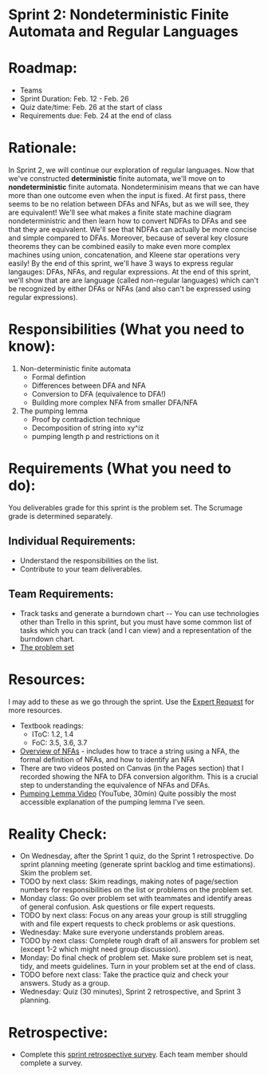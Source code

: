 # Sprint 2: Nondeterministic Finite Automata and Regular Languages

# Roadmap:
* Teams
* Sprint Duration: Feb. 12 - Feb. 26
* Quiz date/time: Feb. 26 at the start of class
* Requirements due: Feb. 24 at the end of class 

# Rationale: 
In Sprint 2, we will continue our exploration of regular languages.  Now that we've constructed **deterministic** finite automata, we'll move on to **nondeterministic** finite automata.  Nondeterminisim means that we can have more than one outcome even when the input is fixed.  At first pass, there seems to be no relation between DFAs and NFAs, but as we will see, they are equivalent!  We'll see what makes a finite state machine diagram nondeterministric and then learn how to convert NDFAs to DFAs and see that they are equivalent.  We'll see that NDFAs can actually be more concise and simple compared to DFAs.  Moreover, because of several key closure theorems they can be combined easily to make even more complex machines using union, concatenation, and Kleene star operations very easily!  By the end of this sprint, we'll have 3 ways to express regular langauges: DFAs, NFAs, and regular expressions.  At the end of this sprint, we'll show that are are language (called non-regular languages) which can't be recognized by either DFAs or NFAs (and also can't be expressed using regular expressions).

# Responsibilities (What you need to know):
1. Non-deterministic finite automata
   * Formal defintion
   * Differences between DFA and NFA
   * Conversion to DFA (equivalence to DFA!)
   * Building more complex NFA from smaller DFA/NFA
2. The pumping lemma
   * Proof by contradiction technique
   * Decomposition of string into xy^iz
   * pumping length p and restrictions on it

# Requirements (What you need to do):
You deliverables grade for this sprint is the problem set.  The Scrumage grade is determined separately.

## Individual Requirements:
* Understand the responsibilities on the list.
* Contribute to your team deliverables.

## Team Requirements:
* Track tasks and generate a burndown chart -- You can use technologies other than Trello in this sprint, but you must have some common list of tasks which you can track (and I can view) and a representation of the burndown chart.
* [The problem set](./sprint2_prob_set.pdf)
   
# Resources:  
I may add to these as we go through the sprint.  Use the [Expert Request](https://rollins.co1.qualtrics.com/jfe/form/SV_0jNfbBpN1clDJfn?course=mat310s20&sprint=2) for more resources. 

* Textbook readings:
   * IToC: 1.2, 1.4
   * FoC: 3.5, 3.6, 3.7
* [Overview of NFAs](https://www.youtube.com/watch?v=f-EUv9LHi0k) - includes how to trace a string using a NFA, the formal definition of NFAs, and how to identify an NFA
* There are two videos posted on Canvas (in the Pages section) that I recorded showing the NFA to DFA conversion algorithm.  This is a crucial step to understanding the equivalence of NFAs and DFAs.
* [Pumping Lemma Video](https://www.youtube.com/watch?v=g4e2RElzCSQ) (YouTube, 30min) Quite possibly the most accessible explanation of the pumping lemma I've seen.
   
# Reality Check:
  * On Wednesday, after the Sprint 1 quiz, do the Sprint 1 retrospective.  Do sprint planning meeting (generate sprint backlog and time estimations).  Skim the problem set.
  * TODO by next class:  Skim readings, making notes of page/section numbers for responsibilities on the list or problems on the problem set.
  * Monday class: Go over problem set with teammates and identify areas of general confusion.  Ask questions or file expert requests.
  * TODO by next class: Focus on any areas your group is still struggling with and file expert requests to check problems or ask questions.
  * Wednesday: Make sure everyone understands problem areas.
  * TODO by next class: Complete rough draft of all answers for problem set (except 1-2 which might need group discussion).
  * Monday: Do final check of problem set.  Make sure problem set is neat, tidy, and meets guidelines.  Turn in your problem set at the end of class.
  * TODO before next class: Take the practice quiz and check your answers.  Study as a group.  
  * Wednesday: Quiz (30 minutes), Sprint 2 retrospective, and Sprint 3 planning.

# Retrospective:
  * Complete this [sprint retrospective survey](https://rollins.co1.qualtrics.com/jfe/form/SV_3rAIzhpHFYbIixf?course=mat310s20&sprint=2).  Each team member should complete a survey.
